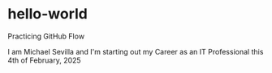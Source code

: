 # hello-world
Practicing GitHub Flow

I am Michael Sevilla and I'm starting out my
Career as an IT Professional this 4th of February, 2025
